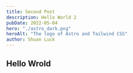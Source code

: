 ```yaml
---
title: Second Post
description: Hello World 2
pubDate: 2022-05-04
hero: "./astro_dark.png"
heroAlt: "The logo of Astro and Tailwind CSS"
author: Shuan Luck
---
```


## Hello Wrold
